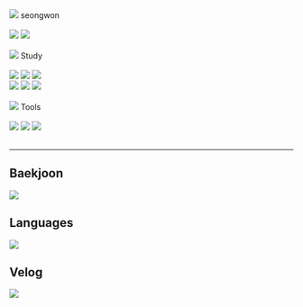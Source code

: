 

<div>
	<img src="https://github.com/seongwon030/seongwon030/assets/105052068/f2c61795-204c-4510-8750-beba5bf320da"/> seongwon <br>
</div><br>

<div>
	<img src="https://hits.seeyoufarm.com/api/count/incr/badge.svg?url=https%3A%2F%2Fgithub.com%2Fgjbae1212%2Fhit-counter)](https://hits.seeyoufarm.com"/>
	<img src="https://img.shields.io/badge/Velog-20C997?style=flat&logo=Velog&logoColor=white" />
</div><br>

<div>
	<img src="https://github.com/seongwon030/seongwon030/assets/105052068/1f3dd9a2-d9ee-47b6-b6df-c29773a5dca4"/> Study
</div><br>

<div>
    	<img src="https://img.shields.io/badge/Python-3776AB?style=flat&logo=Python&logoColor=white" />
	<img src="https://img.shields.io/badge/Swift-F05138?style=flat&logo=Swift&logoColor=white" />
	<img src="https://img.shields.io/badge/React-61DAFB?style=flat&logo=React&logoColor=white" /><br>
	<img src="https://img.shields.io/badge/HTML5-E34F26?style=flat&logo=HTML5&logoColor=white" />
	<img src="https://img.shields.io/badge/CSS3-1572B6?style=flat&logo=CSS3&logoColor=white" />
	<img src="https://img.shields.io/badge/JavaScript-F7DF1E?style=flat&logo=JavaScript&logoColor=white" />
</div><br>

<div>
	<img src="https://github.com/seongwon030/seongwon030/assets/105052068/0f236551-c369-4c53-97b8-8b025169b76f"/> Tools <br>
</div><br>

<div>
    	<img src="https://img.shields.io/badge/GitHub-181717?style=flat&logo=GitHub&logoColor=white" />
	<img src="https://img.shields.io/badge/Notion-000000?style=flat&logo=Notion&logoColor=white" />
	<img src="https://img.shields.io/badge/Visual Studio Code-007ACC?style=flat&logo=Visual Studio Code&logoColor=white" />
</div><br><hr>

<h2>Baekjoon</h2>
<img src="http://mazassumnida.wtf/api/generate_badge?boj=seongwon0903"/>
<br>
<h2>Languages</h2>
<img src="https://github-readme-stats.vercel.app/api/top-langs/?username=seongwon030&layout=compact">
<br>
<h2>Velog</h2>
<img src="https://velog-readme-stats.vercel.app/api?name=seongwon__105"/>
